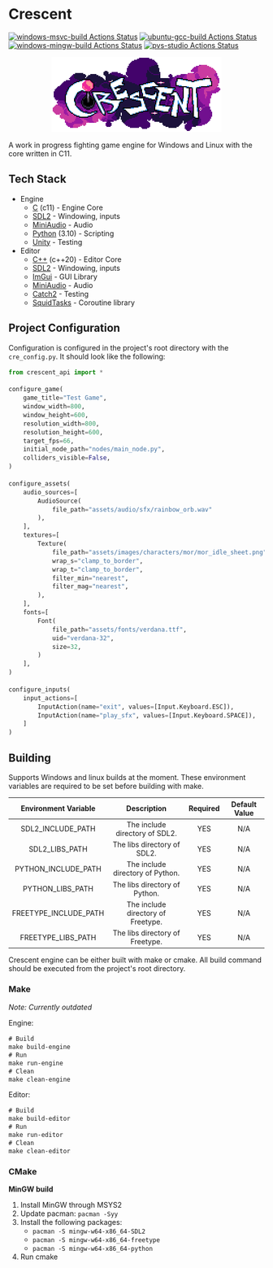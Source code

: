 # Crescent

[![windows-msvc-build Actions Status](https://github.com/Chukobyte/crescent/workflows/windows-msvc-build/badge.svg)](https://github.com/Chukobyte/crescent/actions)
[![ubuntu-gcc-build Actions Status](https://github.com/Chukobyte/crescent/workflows/ubuntu-gcc-build/badge.svg)](https://github.com/Chukobyte/crescent/actions)
[![windows-mingw-build Actions Status](https://github.com/Chukobyte/crescent/workflows/windows-mingw-build/badge.svg)](https://github.com/Chukobyte/crescent/actions)
[![pvs-studio Actions Status](https://github.com/Chukobyte/crescent/workflows/pvs-studio/badge.svg)](https://github.com/Chukobyte/crescent/actions)

<p align="center">
  <a href="https://chukobyte.github.io/crescent">
    <img src="assets/images/logo_2_enlarged.png" width="334" alt="Crescent Engine logo">
  </a>
</p>

A work in progress fighting game engine for Windows and Linux with the core written in C11.

## Tech Stack

* Engine
  * [C](https://en.wikipedia.org/wiki/C_(programming_language)) (c11) - Engine Core
  * [SDL2](https://github.com/libsdl-org/SDL) - Windowing, inputs
  * [MiniAudio](https://github.com/mackron/miniaudio) - Audio
  * [Python](https://en.wikipedia.org/wiki/Python_(programming_language)) (3.10) - Scripting
  * [Unity](https://github.com/ThrowTheSwitch/Unity) - Testing
* Editor
    * [C++](https://en.wikipedia.org/wiki/C%2B%2B) (c++20) - Editor Core
    * [SDL2](https://github.com/libsdl-org/SDL) - Windowing, inputs
    * [ImGui](https://github.com/ocornut/imgui) - GUI Library
    * [MiniAudio](https://github.com/mackron/miniaudio) - Audio
    * [Catch2](https://github.com/catchorg/Catch2) - Testing
    * [SquidTasks](https://github.com/westquote/SquidTasks) - Coroutine library

## Project Configuration

Configuration is configured in the project's root directory with the `cre_config.py`.  It should look like the following:

```python
from crescent_api import *

configure_game(
    game_title="Test Game",
    window_width=800,
    window_height=600,
    resolution_width=800,
    resolution_height=600,
    target_fps=66,
    initial_node_path="nodes/main_node.py",
    colliders_visible=False,
)

configure_assets(
    audio_sources=[
        AudioSource(
            file_path="assets/audio/sfx/rainbow_orb.wav"
        ),
    ],
    textures=[
        Texture(
            file_path="assets/images/characters/mor/mor_idle_sheet.png",
            wrap_s="clamp_to_border",
            wrap_t="clamp_to_border",
            filter_min="nearest",
            filter_mag="nearest",
        ),
    ],
    fonts=[
        Font(
            file_path="assets/fonts/verdana.ttf",
            uid="verdana-32",
            size=32,
        )
    ],
)

configure_inputs(
    input_actions=[
        InputAction(name="exit", values=[Input.Keyboard.ESC]),
        InputAction(name="play_sfx", values=[Input.Keyboard.SPACE]),
    ]
)
```

## Building

Supports Windows and linux builds at the moment. These environment variables are required to be set before building with make.

| Environment Variable  |                      Description                   | Required | Default Value |
|:---------------------:|:--------------------------------------------------:|:--------:|:-------------:|
|   SDL2_INCLUDE_PATH   | The include directory of SDL2.                     |    YES   |      N/A      |
|    SDL2_LIBS_PATH     | The libs directory of SDL2.                        |    YES   |      N/A      |
|  PYTHON_INCLUDE_PATH  | The include directory of Python.                   |    YES   |      N/A      |
|   PYTHON_LIBS_PATH    | The libs directory of Python.                      |    YES   |      N/A      |
| FREETYPE_INCLUDE_PATH | The include directory of Freetype.                 |    YES   |      N/A      |
|  FREETYPE_LIBS_PATH   | The libs directory of Freetype.                    |    YES   |      N/A      |

Crescent engine can be either built with make or cmake.  All build command should be executed from the project's root directory.

### Make

*Note: Currently outdated*

Engine:

```shell
# Build
make build-engine
# Run
make run-engine
# Clean
make clean-engine
```

Editor:

```shell
# Build
make build-editor
# Run
make run-editor
# Clean
make clean-editor
```

### CMake

**MinGW build**
1. Install MinGW through MSYS2
2. Update pacman: `pacman -Syy`
3. Install the following packages:
   * `pacman -S mingw-w64-x86_64-SDL2`
   * `pacman -S mingw-w64-x86_64-freetype`
   * `pacman -S mingw-w64-x86_64-python`
4. Run cmake
